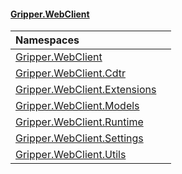 #### [Gripper.WebClient](index 'index')

| Namespaces | |
| :--- | :--- |
| [Gripper.WebClient](Gripper_WebClient 'Gripper.WebClient') |  |
| [Gripper.WebClient.Cdtr](Gripper_WebClient_Cdtr 'Gripper.WebClient.Cdtr') |  |
| [Gripper.WebClient.Extensions](Gripper_WebClient_Extensions 'Gripper.WebClient.Extensions') |  |
| [Gripper.WebClient.Models](Gripper_WebClient_Models 'Gripper.WebClient.Models') |  |
| [Gripper.WebClient.Runtime](Gripper_WebClient_Runtime 'Gripper.WebClient.Runtime') |  |
| [Gripper.WebClient.Settings](Gripper_WebClient_Settings 'Gripper.WebClient.Settings') |  |
| [Gripper.WebClient.Utils](Gripper_WebClient_Utils 'Gripper.WebClient.Utils') |  |
